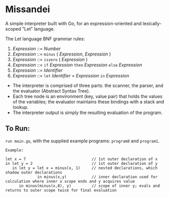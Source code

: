 # Missandei
A simple interpreter built with Go, for an expression-oriented and lexically-scoped "Let" language.


The Let language BNF grammar rules:
1. _Expression_ ::= _Number_
2. _Expression_ ::= `minus` ( _Expression_, _Expression_ )
3. _Expression_ ::= `iszero` ( _Expression_ )
4. _Expression_ ::= `if` _Expression_ `then` _Expression_ `else` _Expression_
5. _Expression_ ::= _Identifier_
6. _Expression_ ::= `let` _Identifier_ = _Expression_ `in` _Expression_

- The interpreter is comprised of three parts: the scanner, the parser, and the evaluator (Abstract Syntax Tree).
- Each tree node is an environment (key, value pair) that holds the values of the variables; the evaluator maintains these bindings with a stack and lookup.
- The interpreter output is simply the resulting evaluation of the program.

## To Run:
`run main.go`, with the supplied example programs: `program0` and `program1`.

``` 
Example:

let x = 7                             // 1st outer declaration of x
in let y = 2                          // 1st outer declaration of y
   in let y = let x = minus(x, 1)     // nested declarations, which shadow outer declarations
              in minus(x,y)           // inner declaration used for calculation where inner x scope ends and y acquires value
      in minus(minus(x,8), y)         // scope of inner y; evals and returns to outer scope twice for final evaluation
```




